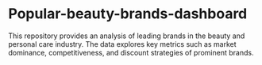 # Popular-beauty-brands-dashboard
This repository provides an analysis of leading brands in the beauty and personal care industry. The data explores key metrics such as market dominance, competitiveness, and discount strategies of prominent brands.
